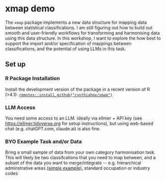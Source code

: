 # xmap demo

The `xmap` package implements a new data structure for mapping data between statistical classifications. I am still figuring out how to build out smooth and user-friendly workflows for transforming and harmonising data using this data structure. In this workshop, I want to explore the how best to support the import and/or specification of mappings between classifications, and the potential of using LLMs in this task.

## Set up

### R Package Installation

Install the development version of the package in a recent version of R (>4.1): [`remotes::install_github("cynthiahqy/xmap")`](https://github.com/cynthiahqy/xmap)

### LLM Access 

You need some access to an LLM. Ideally via ellmer + API key (see https://ellmer.tidyverse.org for setup instructions), but using web-based chat (e.g. chatGPT.com, claude.ai) is also fine.

### BYO Example Task and/or Data

Bring a small sample of data from your own category harmonisation task. This will likely be two classifcations that you need to map between, and a subset of the data you want to merge/integrate -- e.g. hierarchical adminstrative areas [(simple example)](https://cynthiahqy.github.io/xmap/articles/xmap.html#example-country-state-mappings), standard occupation or industry codes

